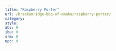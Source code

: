 ```yaml
---
title: "Raspberry Porter"
url: /breckenridge-bbq-of-omaha/raspberry-porter/
category: 
style: 
abv: 0
ibu: 0
srm: 0
upc: 0
---
```


